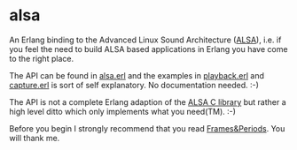 # alsa

An Erlang binding to the Advanced Linux Sound Architecture
([ALSA](https://www.alsa-project.org/wiki/Main_Page)), i.e. if you feel
the need to build ALSA based applications in Erlang you have come to
the right place.

The API can be found in
[alsa.erl](https://github.com/mixmesh/alsa/blob/main/src/alsa.erl) and
the examples in
[playback.erl](https://github.com/mixmesh/alsa/blob/main/src/alsa_playback.erl)
and
[capture.erl](https://github.com/mixmesh/alsa/blob/main/src/alsa_capture.erl)
is sort of self explanatory. No documentation needed. :-)

The API is not a complete Erlang adaption of the [ALSA C
library](https://www.alsa-project.org/alsa-doc/alsa-lib/) but rather a
high level ditto which only implements what you need(TM). :-)

Before you begin I strongly recommend that you read
[Frames&amp;Periods](https://www.alsa-project.org/wiki/FramesPeriods). You
will thank me.


